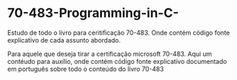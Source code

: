 # 70-483-Programming-in-C-
Estudo de todo o livro para ceritificação 70-483. Onde contém código fonte explicativo de cada assunto abordado.

Para aquele que deseja tirar a certificação microsoft 70-483. Aqui um contéudo para auxílio, onde contém código fonte 
explicativo documentado em português sobre todo o conteúdo do livro 70-483
